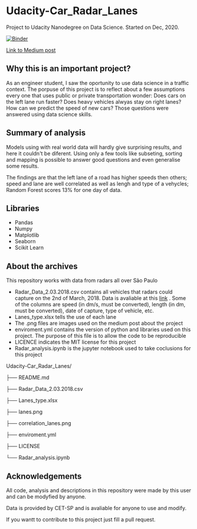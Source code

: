 # Udacity-Car_Radar_Lanes

Project to Udacity Nanodegree on Data Science. 
Started on Dec, 2020.


[![Binder](https://mybinder.org/badge_logo.svg)](https://mybinder.org/v2/gh/guilistocco/Udacity-Car_Radar_Lanes/main?filepath=Radar_analysis.ipynb) 

[Link to Medium post](https://guilistocco.medium.com/the-proof-that-your-assumptions-about-traffic-are-right-3820c23d496f)


 
 
## Why this is an important project?
As an engineer student, I saw the oportunity to use data science in a traffic context. The porpuse of this project is to reflect about a few assumptions every one that uses public or private transportation wonder: Does cars on the left lane run faster? Does heavy vehicles alwyas stay on right lanes? How can we predict the speed of new cars? Those questions were answered using data science skills.

## Summary of analysis

Models using with real world data will hardly give surprising results, and here it couldn't be diferent. Using only a few tools like subseting, sorting and mapping is possible to answer good questions and even generalise some results.

The findings are that the left lane of a road has higher speeds then others; speed and lane are well correlated as well as lengh and type of a vehycles; Random Forest scores 13% for one day of data.

## Libraries
* Pandas
* Numpy
* Matplotlib
* Seaborn
* Scikit Learn


## About the archives
This repository works with data from radars all over São Paulo

* Radar_Data_2.03.2018.csv contains all vehicles that radars could capture on the 2nd of March, 2018. Data is avaliable at this [link](https://drive.google.com/file/d/1VG-t8t1mq_HZV-Ue6zkth_3Ne4IfCOrq/view?usp=sharing) . Some of the columns are speed (in dm/s, must be converted), length (in dm, must be converted), date of capture, type of vehicle, etc.
* Lanes_type.xlsx tells the use of each lane
* The .png files are images used on the medium post about the project
* enviroment.yml contains the version of python and libraries used on this project. The purpose of this file is to allow the code to be reproducible
* LICENCE indicates the MIT license for this project
* Radar_analysis.ipynb is the jupyter notebook used to take coclusions for this project 

Udacity-Car_Radar_Lanes/

├── README.md

├── Radar_Data_2.03.2018.csv

├── Lanes_type.xlsx

├── lanes.png

├── correlation_lanes.png

├── enviroment.yml

├── LICENSE

└── Radar_analysis.ipynb

## Acknowledgements

All code, analysis and descriptions in this repository were made by this user and can be modyfied by anyone.

Data is provided by CET-SP and is avaliable for anyone to use and modify.

If you wantt to contribute to this project just fill a pull request.
